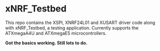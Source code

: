 xNRF_Testbed
============
This repo contains the XSPI, XNRF24L01 and XUSART driver code along with xNRF_Testbed, a testing application. 
Currently supports the ATXmegaA4U and ATXmegaE5 microcontrollers.

**Got the basics working.  Still lots to do.**